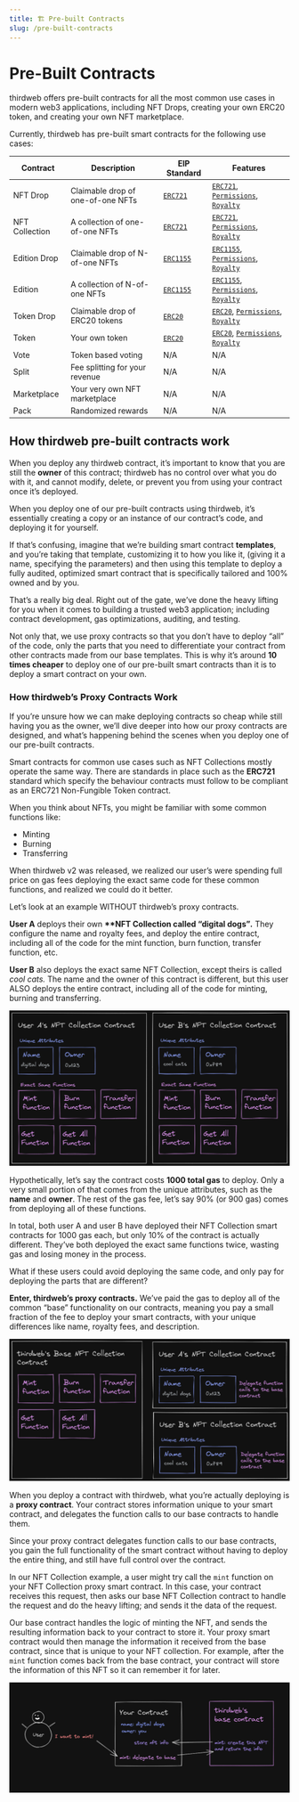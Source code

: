 ```yaml
---
title: 🏗 Pre-built Contracts
slug: /pre-built-contracts
---
```


# Pre-Built Contracts

thirdweb offers pre-built contracts for all the most common use cases in modern web3 applications, including NFT Drops, creating your own ERC20 token, and creating your own NFT marketplace.

Currently, thirdweb has pre-built smart contracts for the following use cases:

| Contract       | Description                       | EIP Standard                                         | Features                                                                                                                                                                            |
| -------------- | --------------------------------- | ---------------------------------------------------- | ----------------------------------------------------------------------------------------------------------------------------------------------------------------------------------- |
| NFT Drop       | Claimable drop of one-of-one NFTs | [`ERC721`](https://eips.ethereum.org/EIPS/eip-721)   | [`ERC721`](/thirdweb-deploy/contract-features/erc721), [`Permissions`](/thirdweb-deploy/contract-features/permissions), [`Royalty`](/thirdweb-deploy/contract-features/royalty)   |
| NFT Collection | A collection of one-of-one NFTs   | [`ERC721`](https://eips.ethereum.org/EIPS/eip-721)   | [`ERC721`](/thirdweb-deploy/contract-features/erc721), [`Permissions`](/thirdweb-deploy/contract-features/permissions), [`Royalty`](/thirdweb-deploy/contract-features/royalty)   |
| Edition Drop   | Claimable drop of N-of-one NFTs   | [`ERC1155`](https://eips.ethereum.org/EIPS/eip-1155) | [`ERC1155`](/thirdweb-deploy/contract-features/erc1155), [`Permissions`](/thirdweb-deploy/contract-features/permissions), [`Royalty`](/thirdweb-deploy/contract-features/royalty) |
| Edition        | A collection of N-of-one NFTs     | [`ERC1155`](https://eips.ethereum.org/EIPS/eip-721)  | [`ERC1155`](/thirdweb-deploy/contract-features/erc1155), [`Permissions`](/thirdweb-deploy/contract-features/permissions), [`Royalty`](/thirdweb-deploy/contract-features/royalty) |
| Token Drop     | Claimable drop of ERC20 tokens    | [`ERC20`](https://eips.ethereum.org/EIPS/eip-20)     | [`ERC20`](/thirdweb-deploy/contract-features/erc20), [`Permissions`](/thirdweb-deploy/contract-features/permissions), [`Royalty`](/thirdweb-deploy/contract-features/royalty)     |
| Token          | Your own token                    | [`ERC20`](https://eips.ethereum.org/EIPS/eip-20)     | [`ERC20`](/thirdweb-deploy/contract-features/erc20), [`Permissions`](/thirdweb-deploy/contract-features/permissions), [`Royalty`](/thirdweb-deploy/contract-features/royalty)     |
| Vote           | Token based voting                | N/A                                                  | N/A                                                                                                                                                                                 |
| Split          | Fee splitting for your revenue    | N/A                                                  | N/A                                                                                                                                                                                 |
| Marketplace    | Your very own NFT marketplace     | N/A                                                  | N/A                                                                                                                                                                                 |
| Pack           | Randomized rewards                | N/A                                                  | N/A                                                                                                                                                                                 |

## How thirdweb pre-built contracts work

When you deploy any thirdweb contract, it’s important to know that you are still the **owner** of this contract; thirdweb has no control over what you do with it, and cannot modify, delete, or prevent you from using your contract once it’s deployed.

When you deploy one of our pre-built contracts using thirdweb, it’s essentially creating a copy or an instance of our contract’s code, and deploying it for yourself.

If that’s confusing, imagine that we’re building smart contract **templates**, and you’re taking that template, customizing it to how you like it, (giving it a name, specifying the parameters) and then using this template to deploy a fully audited, optimized smart contract that is specifically tailored and 100% owned and by you.

That’s a really big deal. Right out of the gate, we’ve done the heavy lifting for you when it comes to building a trusted web3 application; including contract development, gas optimizations, auditing, and testing.

Not only that, we use proxy contracts so that you don’t have to deploy “all” of the code, only the parts that you need to differentiate your contract from other contracts made from our base templates. This is why it’s around **10 times cheaper** to deploy one of our pre-built smart contracts than it is to deploy a smart contract on your own.

### How thirdweb’s Proxy Contracts Work

If you’re unsure how we can make deploying contracts so cheap while still having you as the owner, we’ll dive deeper into how our proxy contracts are designed, and what’s happening behind the scenes when you deploy one of our pre-built contracts.

Smart contracts for common use cases such as NFT Collections mostly operate the same way. There are standards in place such as the **ERC721** standard which specify the behaviour contracts must follow to be compliant as an ERC721 Non-Fungible Token contract.

When you think about NFTs, you might be familiar with some common functions like:

- Minting
- Burning
- Transferring

When thirdweb v2 was released, we realized our user’s were spending full price on gas fees deploying the exact same code for these common functions, and realized we could do it better.

Let’s look at an example WITHOUT thirdweb’s proxy contracts.

**User A** deploys their own **\*\***NFT Collection called “digital dogs”**_._** They configure the name and royalty fees, and deploy the entire contract, including all of the code for the mint function, burn function, transfer function, etc.

**User B** also deploys the exact same NFT Collection, except theirs is called _cool cats._ The name and the owner of this contract is different, but this user ALSO deploys the entire contract, including all of the code for minting, burning and transferring.

![non-proxied contracts.png](../assets/non-proxied_contracts.png)

Hypothetically, let’s say the contract costs **1000 total gas** to deploy. Only a very small portion of that comes from the unique attributes, such as the **name** and **owner**. The rest of the gas fee, let’s say 90% (or 900 gas) comes from deploying all of these functions.

In total, both user A and user B have deployed their NFT Collection smart contracts for 1000 gas each, but only 10% of the contract is actually different. They’ve both deployed the exact same functions twice, wasting gas and losing money in the process.

What if these users could avoid deploying the same code, and only pay for deploying the parts that are different?

**Enter, thirdweb’s proxy contracts.** We’ve paid the gas to deploy all of the common “base” functionality on our contracts, meaning you pay a small fraction of the fee to deploy your smart contracts, with your unique differences like name, royalty fees, and description.

![proxied contracts.png](../assets/proxied_contracts.png)

When you deploy a contract with thirdweb, what you’re actually deploying is a **proxy contract**. Your contract stores information unique to your smart contract, and delegates the function calls to our base contracts to handle them.

Since your proxy contract delegates function calls to our base contracts, you gain the full functionality of the smart contract without having to deploy the entire thing, and still have full control over the contract.

In our NFT Collection example, a user might try call the `mint` function on your NFT Collection proxy smart contract. In this case, your contract receives this request, then asks our base NFT Collection contract to handle the request and do the heavy lifting; and sends it the data of the request.

Our base contract handles the logic of minting the NFT, and sends the resulting information back to your contract to store it. Your proxy smart contract would then manage the information it received from the base contract, since that is unique to your NFT collection. For example, after the `mint` function comes back from the base contract, your contract will store the information of this NFT so it can remember it for later.

![Proxy Contract Flow](../assets/proxy-contract-flow.png)
